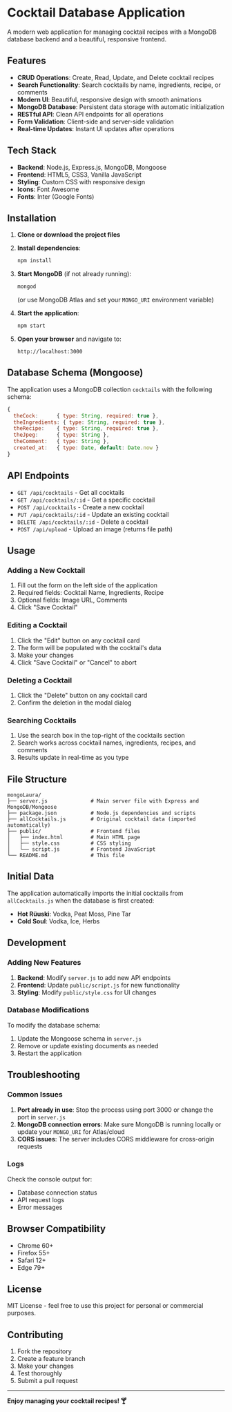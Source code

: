 # Cocktail Database Application

A modern web application for managing cocktail recipes with a MongoDB database backend and a beautiful, responsive frontend.

## Features

- **CRUD Operations**: Create, Read, Update, and Delete cocktail recipes
- **Search Functionality**: Search cocktails by name, ingredients, recipe, or comments
- **Modern UI**: Beautiful, responsive design with smooth animations
- **MongoDB Database**: Persistent data storage with automatic initialization
- **RESTful API**: Clean API endpoints for all operations
- **Form Validation**: Client-side and server-side validation
- **Real-time Updates**: Instant UI updates after operations

## Tech Stack

- **Backend**: Node.js, Express.js, MongoDB, Mongoose
- **Frontend**: HTML5, CSS3, Vanilla JavaScript
- **Styling**: Custom CSS with responsive design
- **Icons**: Font Awesome
- **Fonts**: Inter (Google Fonts)

## Installation

1. **Clone or download the project files**

2. **Install dependencies**:

   ```bash
   npm install
   ```

3. **Start MongoDB** (if not already running):

   ```bash
   mongod
   ```

   (or use MongoDB Atlas and set your `MONGO_URI` environment variable)

4. **Start the application**:

   ```bash
   npm start
   ```

5. **Open your browser** and navigate to:
   ```
   http://localhost:3000
   ```

## Database Schema (Mongoose)

The application uses a MongoDB collection `cocktails` with the following schema:

```js
{
  theCock:      { type: String, required: true },
  theIngredients: { type: String, required: true },
  theRecipe:    { type: String, required: true },
  theJpeg:      { type: String },
  theComment:   { type: String },
  created_at:   { type: Date, default: Date.now }
}
```

## API Endpoints

- `GET /api/cocktails` - Get all cocktails
- `GET /api/cocktails/:id` - Get a specific cocktail
- `POST /api/cocktails` - Create a new cocktail
- `PUT /api/cocktails/:id` - Update an existing cocktail
- `DELETE /api/cocktails/:id` - Delete a cocktail
- `POST /api/upload` - Upload an image (returns file path)

## Usage

### Adding a New Cocktail

1. Fill out the form on the left side of the application
2. Required fields: Cocktail Name, Ingredients, Recipe
3. Optional fields: Image URL, Comments
4. Click "Save Cocktail"

### Editing a Cocktail

1. Click the "Edit" button on any cocktail card
2. The form will be populated with the cocktail's data
3. Make your changes
4. Click "Save Cocktail" or "Cancel" to abort

### Deleting a Cocktail

1. Click the "Delete" button on any cocktail card
2. Confirm the deletion in the modal dialog

### Searching Cocktails

1. Use the search box in the top-right of the cocktails section
2. Search works across cocktail names, ingredients, recipes, and comments
3. Results update in real-time as you type

## File Structure

```
mongoLaura/
├── server.js              # Main server file with Express and MongoDB/Mongoose
├── package.json           # Node.js dependencies and scripts
├── allCocktails.js        # Original cocktail data (imported automatically)
├── public/                # Frontend files
│   ├── index.html         # Main HTML page
│   ├── style.css          # CSS styling
│   └── script.js          # Frontend JavaScript
└── README.md              # This file
```

## Initial Data

The application automatically imports the initial cocktails from `allCocktails.js` when the database is first created:

- **Hot Rüuski**: Vodka, Peat Moss, Pine Tar
- **Cold Soul**: Vodka, Ice, Herbs

## Development

### Adding New Features

1. **Backend**: Modify `server.js` to add new API endpoints
2. **Frontend**: Update `public/script.js` for new functionality
3. **Styling**: Modify `public/style.css` for UI changes

### Database Modifications

To modify the database schema:

1. Update the Mongoose schema in `server.js`
2. Remove or update existing documents as needed
3. Restart the application

## Troubleshooting

### Common Issues

1. **Port already in use**: Stop the process using port 3000 or change the port in `server.js`
2. **MongoDB connection errors**: Make sure MongoDB is running locally or update your `MONGO_URI` for Atlas/cloud
3. **CORS issues**: The server includes CORS middleware for cross-origin requests

### Logs

Check the console output for:

- Database connection status
- API request logs
- Error messages

## Browser Compatibility

- Chrome 60+
- Firefox 55+
- Safari 12+
- Edge 79+

## License

MIT License - feel free to use this project for personal or commercial purposes.

## Contributing

1. Fork the repository
2. Create a feature branch
3. Make your changes
4. Test thoroughly
5. Submit a pull request

---

**Enjoy managing your cocktail recipes! 🍸**
